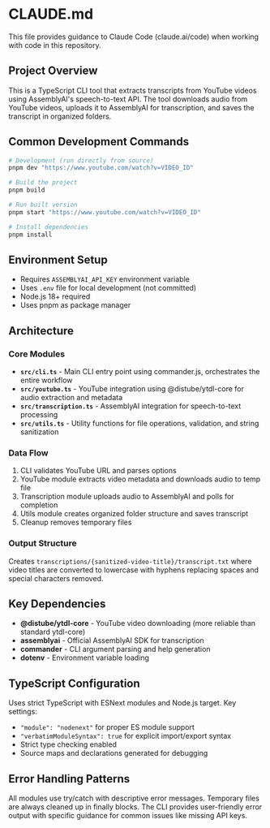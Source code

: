 # CLAUDE.md

This file provides guidance to Claude Code (claude.ai/code) when working with code in this repository.

## Project Overview

This is a TypeScript CLI tool that extracts transcripts from YouTube videos using AssemblyAI's speech-to-text API. The tool downloads audio from YouTube videos, uploads it to AssemblyAI for transcription, and saves the transcript in organized folders.

## Common Development Commands

```bash
# Development (run directly from source)
pnpm dev "https://www.youtube.com/watch?v=VIDEO_ID"

# Build the project  
pnpm build

# Run built version
pnpm start "https://www.youtube.com/watch?v=VIDEO_ID"

# Install dependencies
pnpm install
```

## Environment Setup

- Requires `ASSEMBLYAI_API_KEY` environment variable
- Uses `.env` file for local development (not committed)
- Node.js 18+ required
- Uses pnpm as package manager

## Architecture

### Core Modules

- **`src/cli.ts`** - Main CLI entry point using commander.js, orchestrates the entire workflow
- **`src/youtube.ts`** - YouTube integration using @distube/ytdl-core for audio extraction and metadata
- **`src/transcription.ts`** - AssemblyAI integration for speech-to-text processing
- **`src/utils.ts`** - Utility functions for file operations, validation, and string sanitization

### Data Flow

1. CLI validates YouTube URL and parses options
2. YouTube module extracts video metadata and downloads audio to temp file
3. Transcription module uploads audio to AssemblyAI and polls for completion
4. Utils module creates organized folder structure and saves transcript
5. Cleanup removes temporary files

### Output Structure

Creates `transcriptions/{sanitized-video-title}/transcript.txt` where video titles are converted to lowercase with hyphens replacing spaces and special characters removed.

## Key Dependencies

- **@distube/ytdl-core** - YouTube video downloading (more reliable than standard ytdl-core)
- **assemblyai** - Official AssemblyAI SDK for transcription
- **commander** - CLI argument parsing and help generation
- **dotenv** - Environment variable loading

## TypeScript Configuration

Uses strict TypeScript with ESNext modules and Node.js target. Key settings:
- `"module": "nodenext"` for proper ES module support
- `"verbatimModuleSyntax": true` for explicit import/export syntax
- Strict type checking enabled
- Source maps and declarations generated for debugging

## Error Handling Patterns

All modules use try/catch with descriptive error messages. Temporary files are always cleaned up in finally blocks. The CLI provides user-friendly error output with specific guidance for common issues like missing API keys.